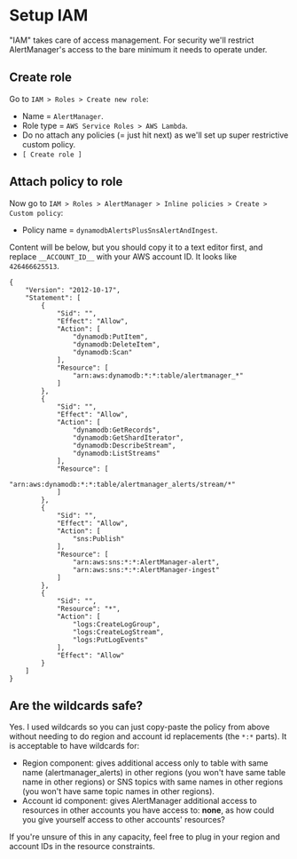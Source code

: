 Setup IAM
=========

"IAM" takes care of access management. For security we'll restrict AlertManager's access to
the bare minimum it needs to operate under.


Create role
-----------

Go to `IAM > Roles > Create new role`:

- Name = `AlertManager`.
- Role type = `AWS Service Roles > AWS Lambda`.
- Do no attach any policies (= just hit next) as we'll set up super restrictive custom policy.
- `[ Create role ]`


Attach policy to role
---------------------

Now go to `IAM > Roles > AlertManager > Inline policies > Create > Custom policy`:

- Policy name = `dynamodbAlertsPlusSnsAlertAndIngest`.

Content will be below, but you should copy it to a text editor first, and replace `__ACCOUNT_ID__` with your AWS account ID. It looks like `426466625513`.

```
{
    "Version": "2012-10-17",
    "Statement": [
    	{
            "Sid": "",
            "Effect": "Allow",
            "Action": [
                "dynamodb:PutItem",
                "dynamodb:DeleteItem",
                "dynamodb:Scan"
            ],
            "Resource": [
                "arn:aws:dynamodb:*:*:table/alertmanager_*"
            ]
    	},
    	{
            "Sid": "",
            "Effect": "Allow",
            "Action": [
	            "dynamodb:GetRecords",
	            "dynamodb:GetShardIterator",
	            "dynamodb:DescribeStream",
	            "dynamodb:ListStreams"
            ],
            "Resource": [
                "arn:aws:dynamodb:*:*:table/alertmanager_alerts/stream/*"
            ]
    	},
        {
            "Sid": "",
            "Effect": "Allow",
            "Action": [
                "sns:Publish"
            ],
            "Resource": [
                "arn:aws:sns:*:*:AlertManager-alert",
                "arn:aws:sns:*:*:AlertManager-ingest"
            ]
        },
        {
            "Sid": "",
            "Resource": "*",
            "Action": [
                "logs:CreateLogGroup",
                "logs:CreateLogStream",
                "logs:PutLogEvents"
            ],
            "Effect": "Allow"
        }
    ]
}
```

Are the wildcards safe?
-----------------------

Yes. I used wildcards so you can just copy-paste the policy from above without needing to do region and
account id replacements (the `*:*` parts). It is acceptable to have wildcards for:

- Region component: gives additional access only to table with same name (alertmanager_alerts)
  in other regions (you won't have same table name in other regions) or SNS topics with same
  names in other regions (you won't have same topic names in other regions).
- Account id component: gives AlertManager additional access to resources in other accounts you have access to: **none**,
  as how could you give yourself access to other accounts' resources?

If you're unsure of this in any capacity, feel free to plug in your region and account IDs in the resource constraints.
